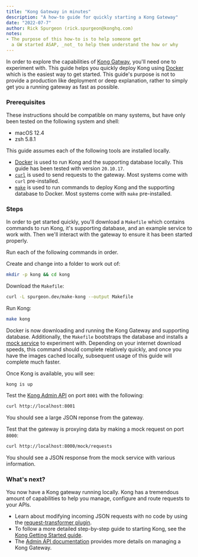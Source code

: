 ```yaml
---
title: "Kong Gateway in minutes"
description: "A how-to guide for quickly starting a Kong Gateway"
date: "2022-07-7"
author: Rick Spurgeon (rick.spurgeon@konghq.com)
notes:
- The purpose of this how-to is to help someone get
  a GW started ASAP, _not_ to help them understand the how or why
---
```


In order to explore the capabilities of [Kong Gatway](https://docs.konghq.com/gateway/latest/), 
you'll need one to experiment with. This guide helps you quickly deploy Kong 
using [Docker](https://docs.docker.com/get-started/overview/) which is the 
easiest way to get started. This guide's purpose is not to provide a production like deployment
or deep explanation, rather to simply get you a running gateway as fast as possible.

### Prerequisites

These instructions should be compatible on many systems, but have only been tested on the following system and shell:
- macOS 12.4
- zsh 5.8.1

This guide assumes each of the following tools are installed locally. 
* [Docker](https://docs.docker.com/get-docker/) is used to run Kong and the supporting database locally. This guide has been tested with version `20.10.17`.
* [`curl`](https://curl.se/) is used to send requests to the gateway. Most systems come with `curl` pre-installed.
* [`make`](https://www.gnu.org/software/make/) is used to run commands to deploy Kong and the supporting database to Docker. Most systems come with `make` pre-installed.

### Steps 

In order to get started quickly, you'll download a `Makefile` which contains 
commands to run Kong, it's supporting database, and an example service to work with.
Then we'll interact with the gateway to ensure it has been started properly.

Run each of the following commands in order.

Create and change into a folder to work out of:
```sh
mkdir -p kong && cd kong
```

Download the `Makefile`:
```sh
curl -L spurgeon.dev/make-kong --output Makefile
```

Run Kong:
```sh
make kong
```

Docker is now downloading and running the Kong Gateway and supporting database. Additionally,
the `Makefile` bootstraps the database and installs a [mock service](https://mockbin.org/) to experiment with.
Depending on your internet download speeds, this command should complete relatively quickly, and once you have the images cached locally, subsequent usage of this guide will complete much faster.

Once Kong is available, you will see:
```text
kong is up
```

Test the [Kong Admin API](https://docs.konghq.com/gateway/latest/admin-api/) 
on port `8001` with the following:
```sh
curl http://localhost:8001
```

You should see a large JSON reponse from the gateway.

Test that the gateway is proxying data by making a mock request on port `8000`:
```sh
curl http://localhost:8000/mock/requests
```

You should see a JSON response from the mock service with various information.
 
### What's next?

You now have a Kong gateway running locally. Kong has a tremendous amount of capabilities
to help you manage, configure and route requests to your APIs.

* Learn about modifying incoming JSON requests with no code by using the 
[request-transformer plugin](/blog/request-transformations).
* To follow a more detailed step-by-step guide to starting Kong, see the 
[Kong Getting Started guide](https://docs.konghq.com/gateway/latest/get-started/quickstart/).
* The [Admin API documentation](https://docs.konghq.com/gateway/latest/admin-api/) 
provides more details on managing a Kong Gateway.
